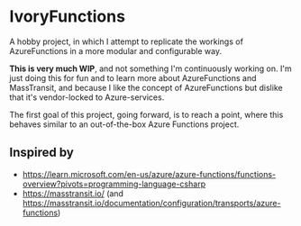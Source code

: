 # IvoryFunctions
A hobby project, in which I attempt to replicate the workings of AzureFunctions in a more modular and configurable way.

**This is very much WIP**, and not something I'm continuously working on. I'm just doing this for fun and to learn more 
about AzureFunctions and MassTransit, and because I like the concept of AzureFunctions but dislike that it's 
vendor-locked to Azure-services.

The first goal of this project, going forward, is to reach a point, where this behaves similar to an out-of-the-box
Azure Functions project.

## Inspired by

- https://learn.microsoft.com/en-us/azure/azure-functions/functions-overview?pivots=programming-language-csharp
- https://masstransit.io/ (and https://masstransit.io/documentation/configuration/transports/azure-functions)
 